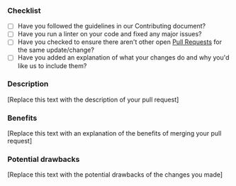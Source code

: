 ### Checklist

* [ ] Have you followed the guidelines in our Contributing document?
* [ ] Have you run a linter on your code and fixed any major issues?
* [ ] Have you checked to ensure there aren't other open [Pull Requests](../../pulls) for the same update/change?
* [ ] Have you added an explanation of what your changes do and why you'd like us to include them?

### Description

[Replace this text with the description of your pull request]

### Benefits

[Replace this text with an explanation of the benefits of merging your pull request]

### Potential drawbacks

[Replace this text with the potential drawbacks of the changes you made]
